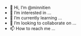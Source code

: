 - 👋 Hi, I’m @minnitien
- 👀 I’m interested in ...
- 🌱 I’m currently learning ...
- 💞️ I’m looking to collaborate on ...
- 📫 How to reach me ...

<!---
minnitien/minnitien is a ✨ special ✨ repository because its `README.md` (this file) appears on your GitHub profile.
You can click the Preview link to take a look at your changes.
--->
